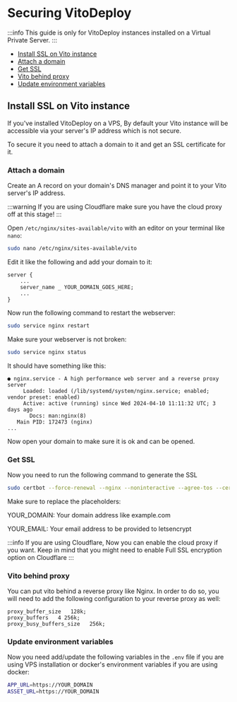 # Securing VitoDeploy

:::info
This guide is only for VitoDeploy instances installed on a Virtual Private Server.
:::

- [Install SSL on Vito instance](#install-ssl-on-vito-instance)
- [Attach a domain](#attach-a-domain)
- [Get SSL](#get-ssl)
- [Vito behind proxy](#vito-behind-proxy)
- [Update environment variables](#update-environment-variables)

## Install SSL on Vito instance

If you've installed VitoDeploy on a VPS, By default your Vito instance will be accessible via your server's IP address which is not secure.

To secure it you need to attach a domain to it and get an SSL certificate for it.

### Attach a domain

Create an A record on your domain's DNS manager and point it to your Vito server's IP address.

:::warning
If you are using Cloudflare make sure you have the cloud proxy off at this stage!
:::

Open `/etc/nginx/sites-available/vito` with an editor on your terminal like `nano`:

```sh
sudo nano /etc/nginx/sites-available/vito
```

Edit it like the following and add your domain to it:

```nginx
server {
    ...
    server_name _ YOUR_DOMAIN_GOES_HERE;
    ...
}
```

Now run the following command to restart the webserver:

```sh
sudo service nginx restart
```

Make sure your webserver is not broken:

```sh
sudo service nginx status
```

It should have something like this:

```text
● nginx.service - A high performance web server and a reverse proxy server
     Loaded: loaded (/lib/systemd/system/nginx.service; enabled; vendor preset: enabled)
     Active: active (running) since Wed 2024-04-10 11:11:32 UTC; 3 days ago
       Docs: man:nginx(8)
   Main PID: 172473 (nginx)
...
```

Now open your domain to make sure it is ok and can be opened.

### Get SSL

Now you need to run the following command to generate the SSL

```sh
sudo certbot --force-renewal --nginx --noninteractive --agree-tos --cert-name YOUR_DOMAIN -m YOUR_EMAIL -d YOUR_DOMAIN --verbose
```

Make sure to replace the placeholders:

YOUR_DOMAIN: Your domain address like example.com

YOUR_EMAIL: Your email address to be provided to letsencrypt

:::info
If you are using Cloudflare, Now you can enable the cloud proxy if you want. Keep in mind that you might need to enable Full SSL encryption option on Cloudflare
:::

### Vito behind proxy

You can put vito behind a reverse proxy like Nginx. In order to do so, you will need to add the following configuration to your reverse proxy as well:

```nginx
proxy_buffer_size   128k;
proxy_buffers   4 256k;
proxy_busy_buffers_size   256k;
```

### Update environment variables

Now you need add/update the following variables in the `.env` file if you are using VPS installation or docker's environment variables if you are using docker:

```sh
APP_URL=https://YOUR_DOMAIN
ASSET_URL=https://YOUR_DOMAIN
```
